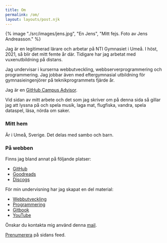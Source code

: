```yaml
---
title: Om
permalink: /om/
layout: layouts/post.njk
---
```


{% image "./src/images/jens.jpg", "En Jens", "Mitt fejs. Foto av Jens Andreasson." %}

Jag är en legitimerad lärare och arbetar på NTI Gymnasiet i Umeå. I höst, 2021, så blir det mitt femte år där. Tidigare har jag arbetat med vuxenutbildning på distans.

Jag undervisar i kurserna webbutveckling, webbserverprogrammering och programmering. Jag jobbar även med eftergymnasial utbildning för gymnasieingenjörer på teknikprogrammets fjärde år.

Jag är en [GitHub Campus Advisor](https://education.github.com/teachers/advisors).

Vid sidan av mitt arbete och det som jag skriver om på denna sida så gillar jag att lyssna på och spela musik, laga mat, flugfiska, vandra, spela dataspel, läsa, nörda om saker.

### Mitt hem

Är i Umeå, Sverige. Det delas med sambo och barn.

### På webben

Finns jag bland annat på följande platser:

-   [GitHub](https://github.com/jensnti)
-   [Goodreads](https://www.goodreads.com/user/show/16975751-jens)
-   [Discogs](https://www.discogs.com/user/zvorak/collection)

För min undervisning har jag skapat en del material:

-   [Webbutveckling](https://webbutveckling.jensa.xyz/)
-   [Programmering](https://programmering.jensa.xyz/)
-   [Gitbook](https://jens-andreasson.gitbook.io/)
-   [YouTube](https://www.youtube.com/channel/UCTqbOlkdA_9q-agUM0Hh9Ag)

Önskar du kontakta mig använd denna [mail](mailto:jens.andreasson@ntig.se).

[Prenumerera](/feed.xml) på sidans feed.
